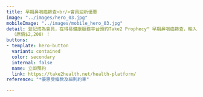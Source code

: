 ```yaml
---
title: 早期鼻咽癌篩查<br/>會員迎新優惠
image: "../images/hero_03.jpg"
mobileImage: "../images/mobile_hero_03.jpg"
detail: 登記成為會員，在得易健康服務平台預約Take2 Prophecy™ 早期鼻咽癌篩查，輸入迎新優惠碼<strong>「NEW330」</strong>，即可享會員價$1,870*
  （原價$2,200）！
buttons:
- template: hero-button
  variant: contained
  color: secondary
  internal: false
  name: 立即預約
  link: https://take2health.net/health-platform/
reference: "*優惠受條款及細則約束"

---
```

